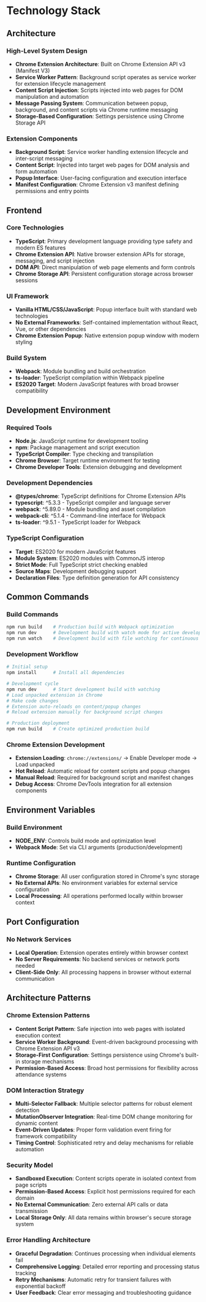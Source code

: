 # Technology Stack

## Architecture

### High-Level System Design
- **Chrome Extension Architecture**: Built on Chrome Extension API v3 (Manifest V3)
- **Service Worker Pattern**: Background script operates as service worker for extension lifecycle management
- **Content Script Injection**: Scripts injected into web pages for DOM manipulation and automation
- **Message Passing System**: Communication between popup, background, and content scripts via Chrome runtime messaging
- **Storage-Based Configuration**: Settings persistence using Chrome Storage API

### Extension Components
- **Background Script**: Service worker handling extension lifecycle and inter-script messaging
- **Content Script**: Injected into target web pages for DOM analysis and form automation
- **Popup Interface**: User-facing configuration and execution interface
- **Manifest Configuration**: Chrome Extension v3 manifest defining permissions and entry points

## Frontend

### Core Technologies
- **TypeScript**: Primary development language providing type safety and modern ES features
- **Chrome Extension API**: Native browser extension APIs for storage, messaging, and script injection
- **DOM API**: Direct manipulation of web page elements and form controls
- **Chrome Storage API**: Persistent configuration storage across browser sessions

### UI Framework
- **Vanilla HTML/CSS/JavaScript**: Popup interface built with standard web technologies
- **No External Frameworks**: Self-contained implementation without React, Vue, or other dependencies
- **Chrome Extension Popup**: Native extension popup window with modern styling

### Build System
- **Webpack**: Module bundling and build orchestration
- **ts-loader**: TypeScript compilation within Webpack pipeline
- **ES2020 Target**: Modern JavaScript features with broad browser compatibility

## Development Environment

### Required Tools
- **Node.js**: JavaScript runtime for development tooling
- **npm**: Package management and script execution
- **TypeScript Compiler**: Type checking and transpilation
- **Chrome Browser**: Target runtime environment for testing
- **Chrome Developer Tools**: Extension debugging and development

### Development Dependencies
- **@types/chrome**: TypeScript definitions for Chrome Extension APIs
- **typescript**: ^5.3.3 - TypeScript compiler and language server
- **webpack**: ^5.89.0 - Module bundling and asset compilation
- **webpack-cli**: ^5.1.4 - Command-line interface for Webpack
- **ts-loader**: ^9.5.1 - TypeScript loader for Webpack

### TypeScript Configuration
- **Target**: ES2020 for modern JavaScript features
- **Module System**: ES2020 modules with CommonJS interop
- **Strict Mode**: Full TypeScript strict checking enabled
- **Source Maps**: Development debugging support
- **Declaration Files**: Type definition generation for API consistency

## Common Commands

### Build Commands
```bash
npm run build    # Production build with Webpack optimization
npm run dev      # Development build with watch mode for active development
npm run watch    # Development build with file watching for continuous compilation
```

### Development Workflow
```bash
# Initial setup
npm install      # Install all dependencies

# Development cycle
npm run dev      # Start development build with watching
# Load unpacked extension in Chrome
# Make code changes
# Extension auto-reloads on content/popup changes
# Reload extension manually for background script changes

# Production deployment
npm run build    # Create optimized production build
```

### Chrome Extension Development
- **Extension Loading**: `chrome://extensions/` → Enable Developer mode → Load unpacked
- **Hot Reload**: Automatic reload for content scripts and popup changes
- **Manual Reload**: Required for background script and manifest changes
- **Debug Access**: Chrome DevTools integration for all extension components

## Environment Variables

### Build Environment
- **NODE_ENV**: Controls build mode and optimization level
- **Webpack Mode**: Set via CLI arguments (production/development)

### Runtime Configuration
- **Chrome Storage**: All user configuration stored in Chrome's sync storage
- **No External APIs**: No environment variables for external service configuration
- **Local Processing**: All operations performed locally within browser context

## Port Configuration

### No Network Services
- **Local Operation**: Extension operates entirely within browser context
- **No Server Requirements**: No backend services or network ports needed
- **Client-Side Only**: All processing happens in browser without external communication

## Architecture Patterns

### Chrome Extension Patterns
- **Content Script Pattern**: Safe injection into web pages with isolated execution context
- **Service Worker Background**: Event-driven background processing with Chrome Extension API v3
- **Storage-First Configuration**: Settings persistence using Chrome's built-in storage mechanisms
- **Permission-Based Access**: Broad host permissions for flexibility across attendance systems

### DOM Interaction Strategy
- **Multi-Selector Fallback**: Multiple selector patterns for robust element detection
- **MutationObserver Integration**: Real-time DOM change monitoring for dynamic content
- **Event-Driven Updates**: Proper form validation event firing for framework compatibility
- **Timing Control**: Sophisticated retry and delay mechanisms for reliable automation

### Security Model
- **Sandboxed Execution**: Content scripts operate in isolated context from page scripts
- **Permission-Based Access**: Explicit host permissions required for each domain
- **No External Communication**: Zero external API calls or data transmission
- **Local Storage Only**: All data remains within browser's secure storage system

### Error Handling Architecture
- **Graceful Degradation**: Continues processing when individual elements fail
- **Comprehensive Logging**: Detailed error reporting and processing status tracking
- **Retry Mechanisms**: Automatic retry for transient failures with exponential backoff
- **User Feedback**: Clear error messaging and troubleshooting guidance